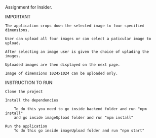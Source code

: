 Assignment for Insider.

IMPORTANT 

    The application crops down the selected image to four specified dimensions.

    User can upload all four images or can select a paticular image to upload.

    After selecting an image user is given the choice of uplading the images.

    Uploaded images are then displayed on the next page.

    Image of dimensions 1024x1024 can be uploaded only.

INSTRUCTION TO RUN

    Clone the project

    Install the dependencies

        To do this you need to go inside backend folder and run "npm install"
        and go inside imageUpload folder and run "npm install"

    Run the application
        To do this go inside imageUpload folder and run "npm start"
